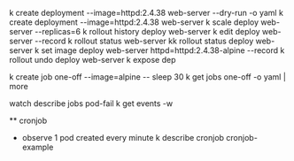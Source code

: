 k create deployment --image=httpd:2.4.38 web-server --dry-run -o yaml
k create deployment --image=httpd:2.4.38 web-server
k scale deploy web-server --replicas=6
k rollout history deploy web-server
k edit deploy web-server --record
k rollout status web-server
kk rollout status deploy web-server
k set image deploy web-server httpd=httpd:2.4.38-alpine --record
k rollout undo deploy web-server
k expose dep


k create job one-off --image=alpine -- sleep 30
k get jobs one-off -o yaml | more

watch describe jobs pod-fail
k get events -w

** cronjob
* observe 1 pod created every minute
 k describe cronjob cronjob-example